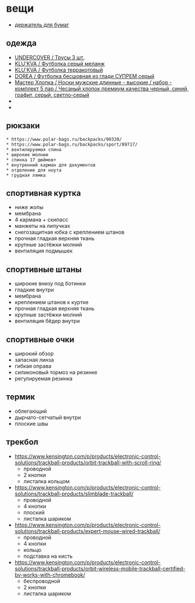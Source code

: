 # вещи

 * [держатель для бумаг](https://www.komus.ru/katalog/mebel/aksessuary-i-predmety-interera/podstavki-derzhateli-i-kronshtejny-/derzhateli-dlya-bumagi/derzhatel-dlya-bumag-a4-profioffice-hd-3la-na-strubtsine-seryj/p/57528/)

## одежда

 * [ UNDERCOVER / Трусы 3 шт.](https://www.wildberries.ru/catalog/13023035/detail.aspx?targetUrl=WL)
 * [ KLU'KVA / Футболка серый меланж](https://www.wildberries.ru/catalog/15223978/detail.aspx?targetUrl=WL)
 * [ KLU'KVA / Футболка терракотовый](https://www.wildberries.ru/catalog/15223987/detail.aspx?targetUrl=WL)
 * [ DOREA / Футболка бесшовная из глади СУПРЕМ серый](https://www.wildberries.ru/catalog/3111355/detail.aspx?targetUrl=WL)
 * [ Мастер Хлопка / Носки мужские длинные - высокие / набор - комплект 5 пар / Чесаный хлопок премиум качества черный, синий, графит, серый, светло-серый](https://www.wildberries.ru/catalog/15535269/detail.aspx?targetUrl=BP)
 * []()
 * []()

## рюкзаки
	* https://www.polar-bags.ru/backpacks/90320/
	* https://www.polar-bags.ru/backpacks/sport/89717/
	* вентилируемая спина
	* широкие молнии
	* спинка 17 дюймов+
	* внутренний карман для документов
	* отделение для ноута
	* грудная лямка
## спортивная куртка

 * ниже жопы
 * мембрана
 * 4 кармана + скипасс
 * манжеты на липучках
 * снегозащитная юбка с креплением штанов
 * прочная гладкая верхняя ткань
 * крупные застёжки молний
 * вентиляция подмышек

## спортивные штаны

 * широкие внизу под ботинки
 * гладкие внутри
 * мембрана
 * креплением штанов к куртке
 * прочная гладкая верхняя ткань
 * крупные застёжки молний
 * вентиляция бёдер внутри

## спортивные очки

 * широкий обзор
 * запасная линза
 * гибкая оправа
 * силиконовый тормоз на резинке
 * регулируемая резинка

## термик

 * облегающий
 * дырчато-сетчатый внутри
 * плоские швы

## трекбол

 * https://www.kensington.com/p/products/electronic-control-solutions/trackball-products/orbit-trackball-with-scroll-ring/
	* проводной
	* 2 кнопки
	* листалка кольцом
 * https://www.kensington.com/p/products/electronic-control-solutions/trackball-products/slimblade-trackball/
	* проводной
	* 4 кнопки
	* плоский
	* листалка шариком
 * https://www.kensington.com/p/products/electronic-control-solutions/trackball-products/expert-mouse-wired-trackball/
	* проводной
	* 4 кнопки
	* кольцо
	* подставка на кисть
 * https://www.kensington.com/p/products/electronic-control-solutions/trackball-products/orbit-wireless-mobile-trackball-certified-by-works-with-chromebook/
	* беспроводной
	* 2 кнопки
	* листалка шариком